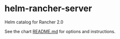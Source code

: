 # helm-rancher-server
Helm catalog for Rancher 2.0

See the chart [README.md](rancher/README.md) for options and instructions.
